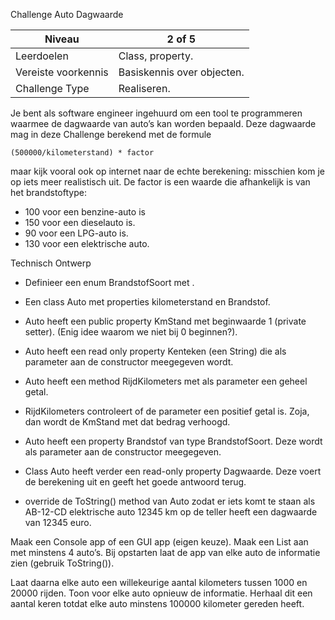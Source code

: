 Challenge Auto Dagwaarde

| Niveau | 2 of 5 |
| --- | --- |
| Leerdoelen | Class, property. |
| Vereiste voorkennis | Basiskennis over objecten. |
| Challenge Type | Realiseren. |



Je bent als software engineer ingehuurd om een tool te programmeren waarmee de dagwaarde van auto’s kan worden bepaald. Deze dagwaarde mag in deze Challenge berekend met de formule

```
(500000/kilometerstand) * factor
```

maar kijk vooral ook op internet naar de echte berekening: misschien kom je op iets meer realistisch uit.
De factor is een waarde die afhankelijk is van het brandstoftype:
- 100 voor een benzine-auto is
- 150 voor een dieselauto is.
- 90 voor een LPG-auto is.
- 130 voor een elektrische auto.

Technisch Ontwerp
- Definieer een enum BrandstofSoort met .
- Een class Auto met properties kilometerstand en Brandstof.
- Auto heeft een public property KmStand met beginwaarde 1 (private setter). (Enig idee waarom we niet bij 0 beginnen?).


- Auto heeft een read only property Kenteken (een String) die als parameter aan de constructor meegegeven wordt.
- Auto heeft een method RijdKilometers met als parameter een geheel getal.
- RijdKilometers controleert of de parameter een positief getal is. Zoja, dan wordt de KmStand met dat bedrag verhoogd.
- Auto heeft een property Brandstof van type BrandstofSoort. Deze wordt als parameter aan de constructor meegegeven.
- Class Auto heeft verder een read-only property Dagwaarde. Deze voert de berekening uit en geeft het goede antwoord terug.
- override de ToString() method van Auto zodat er iets komt te staan als AB-12-CD elektrische auto 12345 km op de teller heeft een dagwaarde van 12345 euro.

Maak een Console app of een GUI app (eigen keuze). Maak een List<Auto> aan met minstens 4 auto’s. Bij opstarten laat de app van elke auto de informatie zien (gebruik ToString()).

Laat daarna elke auto een willekeurige aantal kilometers tussen 1000 en 20000 rijden. Toon voor elke auto opnieuw de informatie. Herhaal dit een aantal keren totdat elke auto minstens 100000 kilometer gereden heeft.

